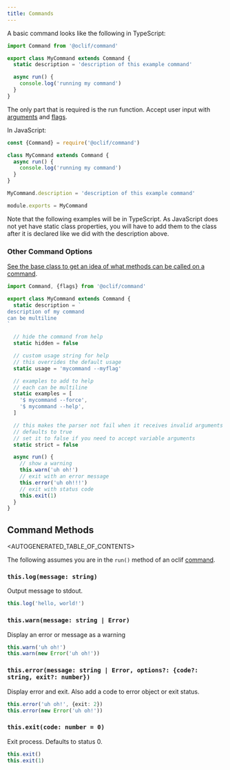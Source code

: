```yaml
---
title: Commands
---
```


A basic command looks like the following in TypeScript:

```js
import Command from '@oclif/command'

export class MyCommand extends Command {
  static description = 'description of this example command'

  async run() {
    console.log('running my command')
  }
}
```

The only part that is required is the run function. Accept user input with [arguments](args.md) and [flags](flags.md).

In JavaScript:

```js
const {Command} = require('@oclif/command')

class MyCommand extends Command {
  async run() {
    console.log('running my command')
  }
}

MyCommand.description = 'description of this example command'

module.exports = MyCommand
```

Note that the following examples will be in TypeScript. As JavaScript does not yet have static class properties, you will have to add them to the class after it is declared like we did with the description above.

### Other Command Options

[See the base class to get an idea of what methods can be called on a command](https://github.com/oclif/command/blob/master/src/command.ts).

```js
import Command, {flags} from '@oclif/command'

export class MyCommand extends Command {
  static description = `
description of my command
can be multiline
`

  // hide the command from help
  static hidden = false

  // custom usage string for help
  // this overrides the default usage
  static usage = 'mycommand --myflag'

  // examples to add to help
  // each can be multiline
  static examples = [
    '$ mycommand --force',
    '$ mycommand --help',
  ]

  // this makes the parser not fail when it receives invalid arguments
  // defaults to true
  // set it to false if you need to accept variable arguments
  static strict = false

  async run() {
    // show a warning
    this.warn('uh oh!')
    // exit with an error message
    this.error('uh oh!!!')
    // exit with status code
    this.exit(1)
  }
}
```

## Command Methods

<AUTOGENERATED_TABLE_OF_CONTENTS>

The following assumes you are in the `run()` method of an oclif [command](commands.md).

### `this.log(message: string)`

Output message to stdout.

```typescript
this.log('hello, world!')
```

### `this.warn(message: string | Error)`

Display an error or message as a warning

```typescript
this.warn('uh oh!')
this.warn(new Error('uh oh!'))
```

### `this.error(message: string | Error, options?: {code?: string, exit?: number})`

Display error and exit. Also add a code to error object or exit status.

```typescript
this.error('uh oh!', {exit: 2})
this.error(new Error('uh oh!'))
```

### `this.exit(code: number = 0)`

Exit process. Defaults to status 0.

```typescript
this.exit()
this.exit(1)
```

